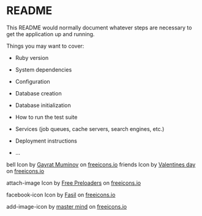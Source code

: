 # README

This README would normally document whatever steps are necessary to get the
application up and running.

Things you may want to cover:

* Ruby version

* System dependencies

* Configuration

* Database creation

* Database initialization

* How to run the test suite

* Services (job queues, cache servers, search engines, etc.)

* Deployment instructions

* ...


bell Icon by <a class="link_pro" href="https://freeicons.io/general-icons-set/bell-icon-37589">Gayrat Muminov</a>
                on <a href="https://freeicons.io">freeicons.io</a>
friends Icon by <a class="link_pro" href="https://freeicons.io/undefined/friends-embrace-friendship-friendly-team-icon-1035096">Valentines day</a>
                on <a href="https://freeicons.io">freeicons.io</a>

attach-image Icon by <a class="link_pro" href="https://freeicons.io/material-icons-images/add-photo-alternate-icon-15213">Free Preloaders</a>
                on <a href="https://freeicons.io">freeicons.io</a>

facebook-icon Icon by <a class="link_pro" href="https://freeicons.io/super-tiny-icons/facebook-icon-28494">Fasil</a>
                on <a href="https://freeicons.io">freeicons.io</a>

add-image-icon by <a class="link_pro" href="https://freeicons.io/images-icon-set-2/image-plus-photo-icon-698080">master mind</a>
                on <a href="https://freeicons.io">freeicons.io</a>
